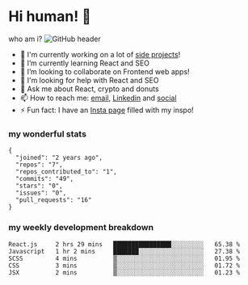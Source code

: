 # Hi human! 👋

who am i?
![GitHub header](https://user-images.githubusercontent.com/55192108/151107403-dc851fcd-a2af-4d26-9eed-9396ef0a079d.jpg)
- 🔭 I'm currently working on a lot of [side projects](https://www.arsh.studio)!
- 🌱 I’m currently learning React and SEO
- 👯 I’m looking to collaborate on Frontend web apps!
- 🤔 I'm looking for help with React and SEO
- 💬 Ask me about React, crypto and donuts
- 📫 How to reach me: [email](mailto:Arsh99.In@gmail.com?subject=Hi%20Human&body=What%20up%20dawgg!%20), [Linkedin](https://www.linkedin.com/in/arsh99in/) and [social](https://https://www.instagram.com/webdev3.0/)
- ⚡ Fun fact: I have an [Insta page](https://https://www.instagram.com/webdev3.0/) filled with my inspo!

### my wonderful stats

```
{
  "joined": "2 years ago",
  "repos": "7",
  "repos_contributed_to": "1",
  "commits": "49",
  "stars": "0",
  "issues": "0",
  "pull_requests": "16"
}
```

### my weekly development breakdown

```
React.js     2 hrs 29 mins   ████████████████░░░░░░░░░   65.38 % 
Javascript   1 hr 2 mins     ███████░░░░░░░░░░░░░░░░░░   27.38 % 
SCSS         4 mins          ▒░░░░░░░░░░░░░░░░░░░░░░░░   01.95 % 
CSS          3 mins          ▒░░░░░░░░░░░░░░░░░░░░░░░░   01.72 % 
JSX          2 mins          ▒░░░░░░░░░░░░░░░░░░░░░░░░   01.23 % 
```
